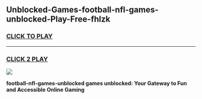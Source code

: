 
## Unblocked-Games-football-nfl-games-unblocked-Play-Free-fhlzk
<h3>
<a href="https://premium76.site?title=football-nfl-games-unblocked&ref=18A">CLICK TO PLAY</a></h3>
<hr>

<h3>
<a href="https://premium76.site?title=football-nfl-games-unblocked&ref=18A">CLICK 2 PLAY</a>
  
</h3>

<a href="https://premium76.site?title=football-nfl-games-unblocked&ref=18A"><img src="https://clearcache.store/games.png"></a>


**football-nfl-games-unblocked games unblocked: Your Gateway to Fun and Accessible Online Gaming**
